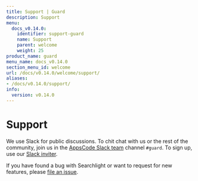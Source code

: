 ```yaml
---
title: Support | Guard
description: Support
menu:
  docs_v0.14.0:
    identifier: support-guard
    name: Support
    parent: welcome
    weight: 25
product_name: guard
menu_name: docs_v0.14.0
section_menu_id: welcome
url: /docs/v0.14.0/welcome/support/
aliases:
- /docs/v0.14.0/support/
info:
  version: v0.14.0
---
```


# Support

We use Slack for public discussions. To chit chat with us or the rest of the community, join us in the [AppsCode Slack team](https://appscode.slack.com/messages/C8M8HANQ0/details/) channel `#guard`. To sign up, use our [Slack inviter](https://slack.appscode.com/).

If you have found a bug with Searchlight or want to request for new features, please [file an issue](https://go.kubeguard.dev/guard/issues/new).
